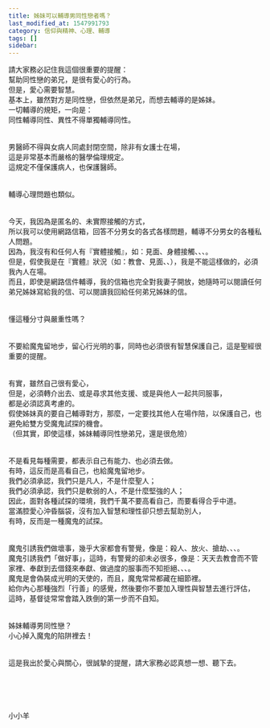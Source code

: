 ```yaml
---
title: 姊妹可以輔導男同性戀者嗎？
last_modified_at: 1547991793
category: 信仰與精神、心理、輔導
tags: []
sidebar: 
---
```


<p>請大家務必記住我這個很重要的提醒：<br/>幫助同性戀的弟兄，是很有愛心的行為。<br/>但是，愛心需要智慧。<br/><!--more-->基本上，雖然對方是同性戀，但依然是弟兄，而想去輔導的是姊妹。<br/>一切輔導的規矩，一向是：<br/>同性輔導同性、異性不得單獨輔導同性。<br/><br/> <br/>男醫師不得與女病人同處封閉空間，除非有女護士在場，<br/>這是非常基本而嚴格的醫學倫理規定。<br/>這規定不僅保護病人，也保護醫師。<br/> <br/><br/>輔導心理問題也類似。<br/> <br/><br/>今天，我因為是匿名的、未實際接觸的方式，<br/>所以我可以使用網路信箱，回答不分男女的各式各樣問題，輔導不分男女的各種私人問題。<br/>因為，我沒有和任何人有『實體接觸』，如：見面、身體接觸、、、。<br/>但是，假使我是在『實體』狀況（如：教會、見面、、），我是不能這樣做的，必須我內人在場。<br/>而且，即使是網路信件輔導，我的信箱也完全對我妻子開放，她隨時可以閱讀任何弟兄姊妹寫給我的信、可以閱讀我回給任何弟兄姊妹的信。<br/> <br/><br/>懂這種分寸與嚴重性嗎？<br/> <br/><br/>不要給魔鬼留地步，留心行光明的事，同時也必須很有智慧保護自己，這是聖經很重要的提醒。<br/> <br/><br/>有實，雖然自己很有愛心，<br/>但是，必須轉介出去、或是尋求其他支援、或是與他人一起共同服事，<br/>都是必須認真考慮的。<br/>假使姊妹真的要自己輔導對方，那麼，一定要找其他人在場作陪，以保護自己，也避免給雙方受魔鬼試探的機會。<br/>（但其實，即使這樣，姊妹輔導同性戀弟兄，還是很危險）<br/> <br/><br/>不是看見每種需要，都表示自己有能力、也必須去做。<br/>有時，這反而是高看自己，也給魔鬼留地步。<br/>我們必須承認，我們只是凡人，不是什麼聖人；<br/>我們必須承認，我們只是軟弱的人，不是什麼堅強的人；<br/>因此，面對各種試探的環境，我們千萬不要高看自己，而要看得合乎中道。<br/>當滿腔愛心沖昏腦袋，沒有加入智慧和理性卻只想去幫助別人，<br/>有時，反而是一種魔鬼的試探。<br/><br/><br/>魔鬼引誘我們做壞事，幾乎大家都會有警覺，像是：殺人、放火、搶劫、、、。<br/>魔鬼引誘我們「做好事」，這時，有警覺的卻未必很多，像是：天天去教會而不管家裡、奉獻到去借錢來奉獻、做過度的服事而不知拒絕、、、。<br/>魔鬼是會偽裝成光明的天使的，而且，魔鬼常常都藏在細節裡。<br/>給你內心那種強烈「行善」的感覺，然後要你不要加入理性與智慧去進行評估，<br/>這時，基督徒常常會踏入跌倒的第一步而不自知。<br/><br/><br/>姊妹輔導男同性戀？<br/>小心掉入魔鬼的陷阱裡去！<br/> <br/><br/>這是我出於愛心與關心，很誠摯的提醒，請大家務必認真想一想、聽下去。<br/> <br/><br/><br/><br/><br/>小小羊<br/><br/><br/><br/><br/><br/></p>